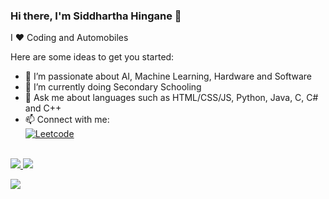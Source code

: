 ### Hi there, I'm Siddhartha Hingane 👋

I :heart: Coding and Automobiles
<!--
**SiddharthaHingane/SiddharthaHingane** is a ✨ _special_ ✨ repository because its `README.md` (this file) appears on your GitHub profile. -->

Here are some ideas to get you started:

- 🔭 I’m passionate about AI, Machine Learning, Hardware and Software
- 🌱 I’m currently doing Secondary Schooling
- 💬 Ask me about languages such as HTML/CSS/JS, Python, Java, C, C# and C++
- 📫 Connect with me: <br>
[![Leetcode](https://img.shields.io/badge/-Leetcode-black?style=flat&labelColor=black&logo=leetcode&logoColor=orange)](https://leetcode.com/siddharthahingane/)
<br><br>
<a href="#">
  <img src="https://github-readme-stats.vercel.app/api/top-langs/?username=SiddharthaHingane&layout=compact&theme=midnight-purple&hide_border=true">
</a>
<a href="#">
  <img src="https://github-readme-streak-stats.herokuapp.com/?user=SiddharthaHingane&theme=midnight-purple&hide_border=true">
</a>

![](https://komarev.com/ghpvc/?username=siddharthahingane)

